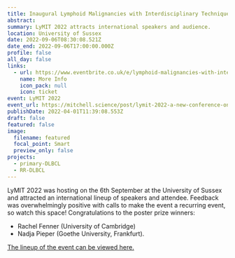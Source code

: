 ```yaml
---
title: Inaugural Lymphoid Malignancies with Interdisciplinary Techniques (LyMIT) meeting a success!
abstract: 
summary: LyMIT 2022 attracts international speakers and audience.
location: University of Sussex
date: 2022-09-06T08:30:08.521Z
date_end: 2022-09-06T17:00:00.000Z
profile: false
all_day: false
links:
  - url: https://www.eventbrite.co.uk/e/lymphoid-malignancies-with-interdisciplinary-techniques-lymit-tickets-256778329897
    name: More Info
    icon_pack: null
    icon: ticket
event: LyMIT 2022
event_url: https://mitchell.science/post/lymit-2022-a-new-conference-on-studing-lymphoma-with-interdisciplinary-techniques/
publishDate: 2022-04-01T11:39:08.553Z
draft: false
featured: false
image:
  filename: featured
  focal_point: Smart
  preview_only: false
projects:
  - primary-DLBCL
  - RR-DLBCL
---
```

LyMIT 2022 was hosting on the 6th September at the University of Sussex and attracted an international lineup of speakers and attendee. Feedback was overwhelmingly positive with calls to make the event a recurring event, so watch this space!
Congratulations to the poster prize winners:

- Rachel Fenner (University of Cambridge)
- Nadja Pieper (Goethe University, Frankfurt).

[The lineup of the event can be viewed here.](https://mitchell.science/post/lymit-2022-a-new-conference-on-studing-lymphoma-with-interdisciplinary-techniques/)
